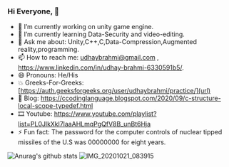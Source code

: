 ### Hi Everyone, 👋

- 🔭 I’m currently working on unity game engine.
- 🌱 I’m currently learning Data-Security and video-editing.
- 💬 Ask me about: Unity,C++,C,Data-Compression,Augmented reality,programming.
- 📫 How to reach me: udhaybrahmi@gmail.com , https://www.linkedin.com/in/udhay-brahmi-6330591b5/.
- 😄 Pronouns: He/His
- 💥 Greeks-For-Greeks: [https://auth.geeksforgeeks.org/user/udhaybrahmi/practice/](url)
- 📘 Blog: https://ccodinglanguage.blogspot.com/2020/09/c-structure-local-scope-typedef.html
- 🎞 Youtube: https://www.youtube.com/playlist?list=PL0JlkXkl7laaAHLmqPgQfV8B_unBt6Hja
- ⚡ Fun fact: The password for the computer controls of nuclear tipped missiles of the U.S was 00000000 for eight years.

![Anurag's github stats](https://github-readme-stats.vercel.app/api?username=Udhay-Brahmi)
![IMG_20201021_083915](https://user-images.githubusercontent.com/72250606/96668629-3a004980-1379-11eb-9be3-681a0877aab6.jpg)
